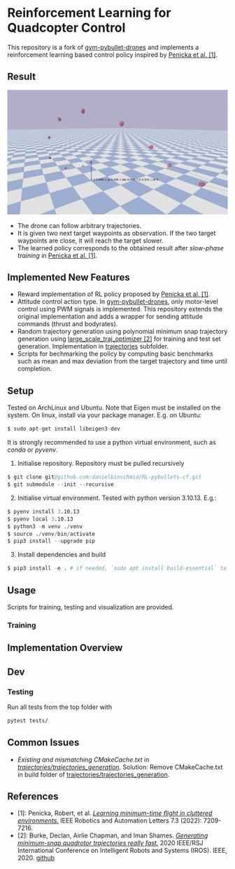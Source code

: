 # Reinforcement Learning for Quadcopter Control

This repository is a fork of [gym-pybullet-drones](https://github.com/utiasDSL/gym-pybullet-drones) and implements a reinforcement learning based control policy inspired by [Penicka et al. [1]](https://rpg.ifi.uzh.ch/docs/RAL_IROS22_Penicka.pdf). 

## Result

![RL Control Result](./media/rl_control.gif)

- The drone can follow arbitrary trajectories. 
- It is given two next target waypoints as observation. If the two target waypoints are close, it will reach the target slower. 
- The learned policy corresponds to the obtained result after _slow-phase training_ in [Penicka et al. [1]](https://rpg.ifi.uzh.ch/docs/RAL_IROS22_Penicka.pdf).

## Implemented New Features

- Reward implementation of RL policy proposed by [Penicka et al. [1]](https://rpg.ifi.uzh.ch/docs/RAL_IROS22_Penicka.pdf).
- Attitude control action type. In [gym-pybullet-drones](https://github.com/utiasDSL/gym-pybullet-drones), only motor-level control using PWM signals is implemented. This repository extends the original implementation and adds a wrapper for sending attitude commands (thrust and bodyrates).
- Random trajectory generation using polynomial minimum snap trajectory generation using [large_scale_traj_optimizer [2]](https://github.com/ZJU-FAST-Lab/large_scale_traj_optimizer) for training and test set generation. Implementation in [trajectories](./trajectories/) subfolder.
- Scripts for bechmarking the policy by computing basic benchmarks such as mean and max deviation from the target trajectory and time until completion.

## Setup

Tested on ArchLinux and Ubuntu. Note that Eigen must be installed on the system. On linux, install via your package manager. E.g. on Ubuntu:

```s
$ sudo apt-get install libeigen3-dev
```

It is strongly recommended to use a python virtual environment, such as _conda_ or _pyvenv_.

1. Initialise repository. Repository must be pulled recursively

```s
$ git clone git@github.com:danielbinschmid/RL-pybullets-cf.git
$ git submodule --init --recursive
```

2. Initialise virtual environment. Tested with python version 3.10.13. E.g.:

```s
$ pyenv install 3.10.13
$ pyenv local 3.10.13
$ python3 -m venv ./venv
$ source ./venv/bin/activate
$ pip3 install --upgrade pip
```

3. Install dependencies and build

```s
$ pip3 install -e . # if needed, `sudo apt install build-essential` to install `gcc` and build `pybullet`
```

## Usage

Scripts for training, testing and visualization are provided. 

### Training

## Implementation Overview

## Dev


### Testing

Run all tests from the top folder with

```sh
pytest tests/
```

## Common Issues

- *Existing and mismatching CMakeCache.txt in [trajectories/trajectories_generation](./trajectories/trajectories_generation).* Solution: Remove CMakeCache.txt in build folder of [trajectories/trajectories_generation](./trajectories/trajectories_generation).

## References 

- [1]: Penicka, Robert, et al. [*Learning minimum-time flight in cluttered environments.*](https://rpg.ifi.uzh.ch/docs/RAL_IROS22_Penicka.pdf) IEEE Robotics and Automation Letters 7.3 (2022): 7209-7216.
- [2]: Burke, Declan, Airlie Chapman, and Iman Shames. [*Generating minimum-snap quadrotor trajectories really fast.*](https://ieeexplore.ieee.org/abstract/document/9341794) 2020 IEEE/RSJ International Conference on Intelligent Robots and Systems (IROS). IEEE, 2020. [github](https://github.com/ZJU-FAST-Lab/large_scale_traj_optimizer)